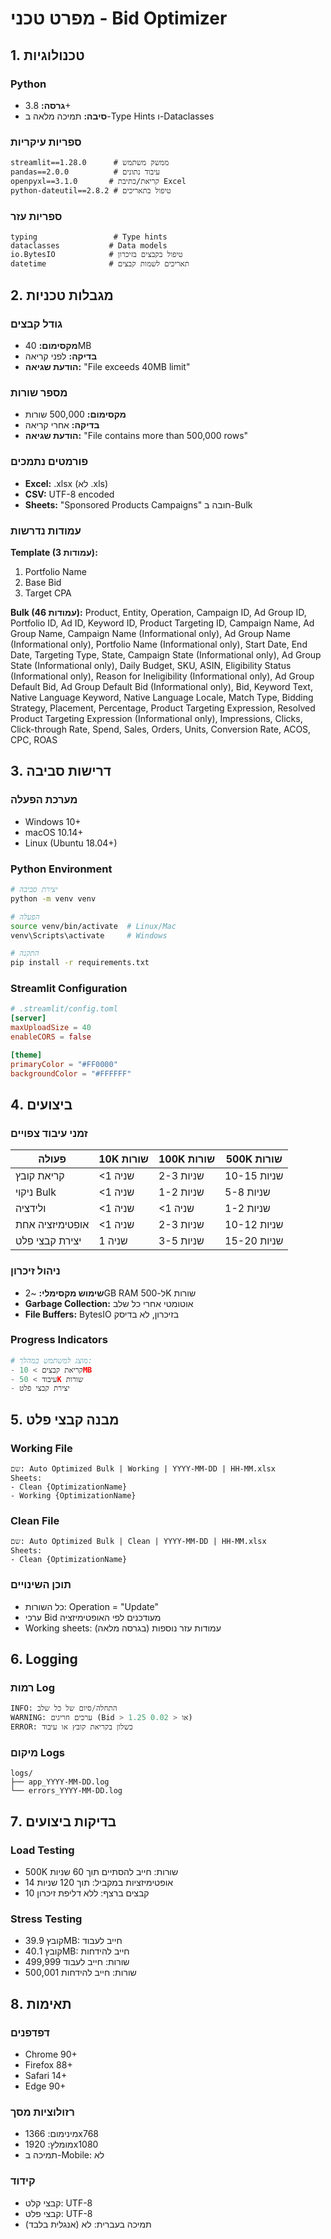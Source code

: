 # מפרט טכני - Bid Optimizer

## 1. טכנולוגיות

### Python
- **גרסה:** 3.8+
- **סיבה:** תמיכה מלאה ב-Type Hints ו-Dataclasses

### ספריות עיקריות
```
streamlit==1.28.0      # ממשק משתמש
pandas==2.0.0          # עיבוד נתונים
openpyxl==3.1.0       # קריאת/כתיבת Excel
python-dateutil==2.8.2 # טיפול בתאריכים
```

### ספריות עזר
```
typing                 # Type hints
dataclasses           # Data models
io.BytesIO            # טיפול בקבצים בזיכרון
datetime              # תאריכים לשמות קבצים
```

## 2. מגבלות טכניות

### גודל קבצים
- **מקסימום:** 40MB
- **בדיקה:** לפני קריאה
- **הודעת שגיאה:** "File exceeds 40MB limit"

### מספר שורות
- **מקסימום:** 500,000 שורות
- **בדיקה:** אחרי קריאה
- **הודעת שגיאה:** "File contains more than 500,000 rows"

### פורמטים נתמכים
- **Excel:** .xlsx (לא .xls)
- **CSV:** UTF-8 encoded
- **Sheets:** "Sponsored Products Campaigns" חובה ב-Bulk

### עמודות נדרשות

**Template (3 עמודות):**
1. Portfolio Name
2. Base Bid
3. Target CPA

**Bulk (46 עמודות):**
Product, Entity, Operation, Campaign ID, Ad Group ID, Portfolio ID, Ad ID, Keyword ID, Product Targeting ID, Campaign Name, Ad Group Name, Campaign Name (Informational only), Ad Group Name (Informational only), Portfolio Name (Informational only), Start Date, End Date, Targeting Type, State, Campaign State (Informational only), Ad Group State (Informational only), Daily Budget, SKU, ASIN, Eligibility Status (Informational only), Reason for Ineligibility (Informational only), Ad Group Default Bid, Ad Group Default Bid (Informational only), Bid, Keyword Text, Native Language Keyword, Native Language Locale, Match Type, Bidding Strategy, Placement, Percentage, Product Targeting Expression, Resolved Product Targeting Expression (Informational only), Impressions, Clicks, Click-through Rate, Spend, Sales, Orders, Units, Conversion Rate, ACOS, CPC, ROAS

## 3. דרישות סביבה

### מערכת הפעלה
- Windows 10+
- macOS 10.14+
- Linux (Ubuntu 18.04+)

### Python Environment
```bash
# יצירת סביבה
python -m venv venv

# הפעלה
source venv/bin/activate  # Linux/Mac
venv\Scripts\activate     # Windows

# התקנה
pip install -r requirements.txt
```

### Streamlit Configuration
```toml
# .streamlit/config.toml
[server]
maxUploadSize = 40
enableCORS = false

[theme]
primaryColor = "#FF0000"
backgroundColor = "#FFFFFF"
```

## 4. ביצועים

### זמני עיבוד צפויים
| פעולה | 10K שורות | 100K שורות | 500K שורות |
|--------|-----------|-------------|--------------|
| קריאת קובץ | <1 שניה | 2-3 שניות | 10-15 שניות |
| ניקוי Bulk | <1 שניה | 1-2 שניות | 5-8 שניות |
| ולידציה | <1 שניה | <1 שניה | 1-2 שניות |
| אופטימיזציה אחת | <1 שניה | 2-3 שניות | 10-12 שניות |
| יצירת קבצי פלט | 1 שניה | 3-5 שניות | 15-20 שניות |

### ניהול זיכרון
- **שימוש מקסימלי:** ~2GB RAM ל-500K שורות
- **Garbage Collection:** אוטומטי אחרי כל שלב
- **File Buffers:** BytesIO בזיכרון, לא בדיסק

### Progress Indicators
```python
# מוצג למשתמש במהלך:
- קריאת קבצים > 10MB
- עיבוד > 50K שורות
- יצירת קבצי פלט
```

## 5. מבנה קבצי פלט

### Working File
```
שם: Auto Optimized Bulk | Working | YYYY-MM-DD | HH-MM.xlsx
Sheets: 
- Clean {OptimizationName}
- Working {OptimizationName}
```

### Clean File
```
שם: Auto Optimized Bulk | Clean | YYYY-MM-DD | HH-MM.xlsx
Sheets:
- Clean {OptimizationName}
```

### תוכן השינויים
- כל השורות: Operation = "Update"
- ערכי Bid מעודכנים לפי האופטימיזציה
- Working sheets: עמודות עזר נוספות (בגרסה מלאה)

## 6. Logging

### רמות Log
```python
INFO: התחלה/סיום של כל שלב
WARNING: ערכים חריגים (Bid > 1.25 או < 0.02)
ERROR: כשלון בקריאת קובץ או עיבוד
```

### מיקום Logs
```
logs/
├── app_YYYY-MM-DD.log
└── errors_YYYY-MM-DD.log
```

## 7. בדיקות ביצועים

### Load Testing
- 500K שורות: חייב להסתיים תוך 60 שניות
- 14 אופטימיזציות במקביל: תוך 120 שניות
- 10 קבצים ברצף: ללא דליפת זיכרון

### Stress Testing
- קובץ 39.9MB: חייב לעבוד
- קובץ 40.1MB: חייב להידחות
- 499,999 שורות: חייב לעבוד
- 500,001 שורות: חייב להידחות

## 8. תאימות

### דפדפנים
- Chrome 90+
- Firefox 88+
- Safari 14+
- Edge 90+

### רזולוציות מסך
- מינימום: 1366x768
- מומלץ: 1920x1080
- תמיכה ב-Mobile: לא

### קידוד
- קבצי קלט: UTF-8
- קבצי פלט: UTF-8
- תמיכה בעברית: לא (אנגלית בלבד)
